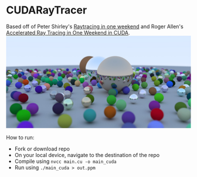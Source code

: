 # CUDARayTracer
Based off of Peter Shirley's [Raytracing in one weekend](https://raytracing.github.io/) and Roger Allen's [Accelerated Ray Tracing in One Weekend in CUDA](https://developer.nvidia.com/blog/accelerated-ray-tracing-cuda/).
![alt text](https://github.com/christianblanton123/CUDARayTracer/blob/master/CUDARayTracer/500samplesperpixel.jpg?raw=true)

How to run:
- Fork or download repo
- On your local device, navigate to the destination of the repo
- Compile using `nvcc main.cu -o main_cuda`
- Run using `./main_cuda > out.ppm`  